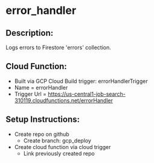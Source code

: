 # error_handler

## Description:
Logs errors to Firestore 'errors' collection.

## Cloud Function:
- Built via GCP Cloud Build trigger: errorHandlerTrigger
- Name = errorHandler
- Trigger Url = https://us-central1-job-search-310119.cloudfunctions.net/errorHandler


## Setup Instructions:
- Create repo on github
    - Create branch: gcp_deploy
- Create cloud function via cloud trigger
    - Link previously created repo
